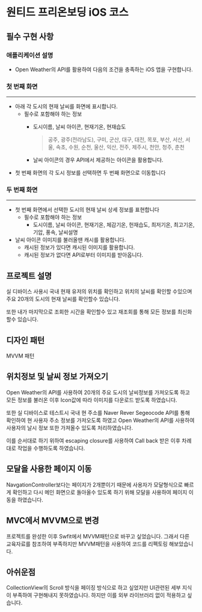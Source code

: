 # 원티드 프리온보딩 iOS 코스

## 필수 구현 사항
### 애플리케이션 설명
- Open Weather의 API를 활용하여 다음의 조건을 충족하는 iOS 앱을 구현합니다.
### 첫 번째 화면

---

- 아래 각 도시의 현재 날씨를 화면에 표시합니다.
    - 필수로 포함해야 하는 정보
        - 도시이름, 날씨 아이콘, 현재기온, 현재습도
            
            > 공주, 광주(전라남도), 구미, 군산, 대구, 대전, 목포, 부산, 서산, 서울, 속초, 수원, 순천, 울산, 익산, 전주, 제주시, 천안, 청주, 춘천
            > 
        - 날씨 아이콘의 경우 API에서 제공하는 아이콘을 활용합니다.
- 첫 번째 화면의 각 도시 정보를 선택하면 두 번째 화면으로 이동합니다

### 두 번째 화면

---

- 첫 번째 화면에서 선택한 도시의 현재 날씨 상세 정보를 표현합니다
    - 필수로 포함해야 하는 정보
        - 도시이름, 날씨 아이콘, 현재기온, 체감기온, 헌재습도, 최저기온, 최고기온, 기압, 풍속, 날씨설명
- 날씨 아이콘 이미지를 불러올땐 캐시를 활용합니다.
    - 캐시된 정보가 있다면 캐시된 이미지를 활용합니다.
    - 캐시된 정보가 없다면 API로부터 이미지를 받아옵니다.
## 프로젝트 설명 
실 디바이스 사용시 국내 현재 유저의 위치를 확인하고 위치의 날씨를 확인할 수있으며 주요 20개의 도시의 현재 날씨를 확인할수 있습니다. 

또한 내가 마지막으로 조회한 시간을 확인할수 있고 재조회를 통해 모든 정보를 최신화 할수 있습니다.

## 디자인 패턴

MVVM 패턴

## 위치정보 및 날씨 정보 가져오기

Open Weather의 API를 사용하여 20개의 주요 도시의 날씨정보를 가져오도록 하고 모든 정보를 불러온 이후 Icon값에 따라 이미지를 다운로드 받도록 하였습니다.

또한 실 디바이스로 테스트시 국내 현 주소를 Naver Rever Segeocode API를 통해 확인하여 현 사용자 주소 정보를 가저오도록 하였고 
Open Weather의 API를 사용하여 사용자의 날시 정보 또한 가져올수 있도록 처리하였습니다.

이를 순서대로 하기 위하여 escaping closure를 사용하여 Call back 받은 이후 차례대로 작업을 수행하도록 하였습니다. 

## 모달을 사용한 페이지 이동

NavgationController보다는 페이지가 2개뿐이기 때문에 사용자가 모달형식으로 빠르게 확인하고 다시 메인 화면으로 돌아올수 있도록 하기 위해 모달을 사용하여 페이지 이동을 하였습니다.

## MVC에서 MVVM으로 변경

프로젝트를 완성한 이후 Swfit에서 MVVM패턴으로 바꾸고 싶었습니다. 그래서 다른 교육자료를 참조하여 부족하지만 MVVM패턴을 사용하여 코드를 리펙토링 해보았습니다.

## 아쉬운점

CollectionView의 Scroll 방식을 페이징 방식으로 하고 싶었지만 UI관련된 세부 지식이 부족하여 구현해내지 못하였습니다. 하지만 이를 외부 라이브러리 없이 적용하고 싶습니다.

